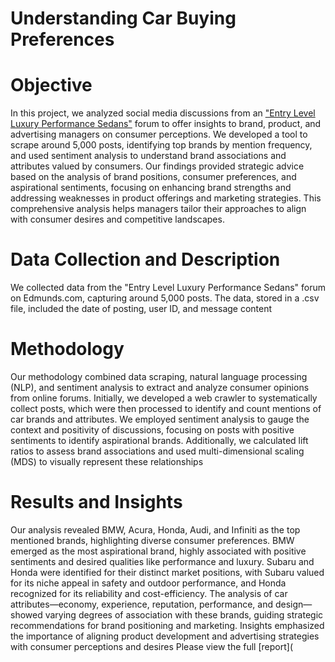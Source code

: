 # Understanding Car Buying Preferences

# Objective

In this project, we analyzed social media discussions from an ["Entry Level Luxury Performance Sedans"](https://forums.edmunds.com/discussion/2864/general/x/entry-level-luxury-performancesedans) forum to offer insights to brand, product, and advertising managers on consumer perceptions. We developed a tool to scrape around 5,000 posts, identifying top brands by mention frequency, and used sentiment analysis to understand brand associations and attributes valued by consumers. Our findings provided strategic advice based on the analysis of brand positions, consumer preferences, and aspirational sentiments, focusing on enhancing brand strengths and addressing weaknesses in product offerings and marketing strategies. This comprehensive analysis helps managers tailor their approaches to align with consumer desires and competitive landscapes.

# Data Collection and Description

We collected data from the "Entry Level Luxury Performance Sedans" forum on Edmunds.com, capturing around 5,000 posts. The data, stored in a .csv file, included the date of posting, user ID, and message content

# Methodology
Our methodology combined data scraping, natural language processing (NLP), and sentiment analysis to extract and analyze consumer opinions from online forums. Initially, we developed a web crawler to systematically collect posts, which were then processed to identify and count mentions of car brands and attributes. We employed sentiment analysis to gauge the context and positivity of discussions, focusing on posts with positive sentiments to identify aspirational brands. Additionally, we calculated lift ratios to assess brand associations and used multi-dimensional scaling (MDS) to visually represent these relationships

# Results and Insights

Our analysis revealed BMW, Acura, Honda, Audi, and Infiniti as the top mentioned brands, highlighting diverse consumer preferences. BMW emerged as the most aspirational brand, highly associated with positive sentiments and desired qualities like performance and luxury. Subaru and Honda were identified for their distinct market positions, with Subaru valued for its niche appeal in safety and outdoor performance, and Honda recognized for its reliability and cost-efficiency. The analysis of car attributes—economy, experience, reputation, performance, and design—showed varying degrees of association with these brands, guiding strategic recommendations for brand positioning and marketing. Insights emphasized the importance of aligning product development and advertising strategies with consumer perceptions and desires
Please view the full [report](


